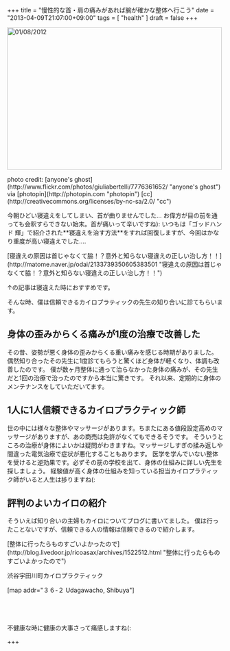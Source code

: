 +++
title =  "慢性的な首・肩の痛みがあれば腕が確かな整体へ行こう"
date =  "2013-04-09T21:07:00+09:00"
tags = [ "health" ]
draft = false
+++
<p><a href="http://www.flickr.com/photos/giuliabertelli/7776361652/" title="01/08/2012 by anyone's ghost, on Flickr"><img src="http://farm8.staticflickr.com/7273/7776361652_389622a64f.jpg" width="500" height="332" alt="01/08/2012"></a></p>

<p>photo credit: [anyone's ghost](http://www.flickr.com/photos/giuliabertelli/7776361652/ "anyone's ghost") via [photopin](http://photopin.com "photopin") [cc](http://creativecommons.org/licenses/by-nc-sa/2.0/ "cc")</p>

<p>今朝ひどい寝違えをしてしまい、首が曲りませんでした...
お偉方が目の前を通っても会釈すらできない始末。首が痛いって辛いですね):
いつもは「ゴッドハンド 輝」で紹介された**寝違えを治す方法**をすれば回復しますが、今回はかなり重度が高い寝違えでした....</p>

<p>[寝違えの原因は首じゃなくて脇！？意外と知らない寝違えの正しい治し方！！](http://matome.naver.jp/odai/2133739350605383501 "寝違えの原因は首じゃなくて脇！？意外と知らない寝違えの正しい治し方！！")</p>

<p>↑の記事は寝違えた時におすすめです。</p>

<!--more-->

<p>そんな時、僕は信頼できるカイロプラティックの先生の知り合いに診てもらいます。</p>

## 身体の歪みからくる痛みが1度の治療で改善した

<p>その昔、姿勢が悪く身体の歪みからくる重い痛みを感じる時期がありました。
偶然知り合ったその先生に1度診てもらうと驚くほど身体が軽くなり、体調も改善したのです。
僕が数ヶ月整体に通って治らなかった身体の痛みが、その先生だと1回の治療で治ったのですから本当に驚きです。
それ以来、定期的に身体のメンテナンスをしていただいてます。</p>

## 1人に1人信頼できるカイロプラクティック師

<p>世の中には様々な整体やマッサージがあります。ちまたにある値段設定高めのマッサージがありますが、あの商売は免許がなくてもできるそうです。
そういうところの治療が身体によいかは疑問がわきますね。マッサージしすぎの揉み返しや間違った電気治療で症状が悪化することもあります。
医学を学んでいない整体を受けると逆効果です。必ずその筋の学校を出て、身体の仕組みに詳しい先生を探しましょう。
経験値が高く身体の仕組みを知っている担当カイロプラティック師がいると人生は捗りますね(:</p>

## 評判のよいカイロの紹介

<p>そういえば知り合いの主婦もカイロについてブログに書いてました。
僕は行ったことないですが、信頼できる人の情報は信頼できるので紹介します。</p>

<p>[整体に行ったらものすごいよかったので](http://blog.livedoor.jp/ricoasax/archives/1522512.html "整体に行ったらものすごいよかったので")</p>

<p>渋谷宇田川町カイロプラクティック</p>

<p>[map addr="３６-２ Udagawacho, Shibuya"]
<br/><br/><br/><br/><br/>
不健康な時に健康の大事さって痛感しますね(:</p>

+++
